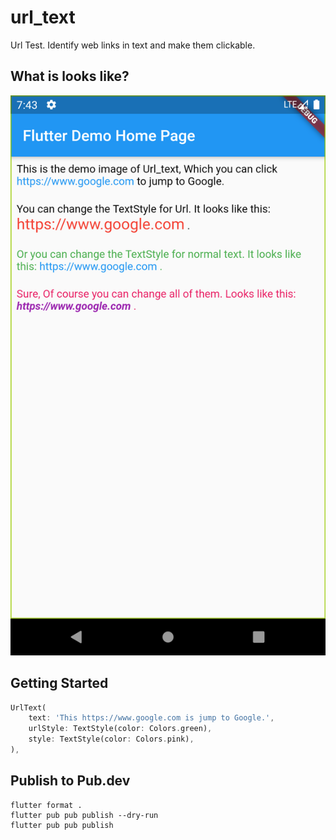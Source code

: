# url_text

Url Test. Identify web links in text and make them clickable.

## What is looks like?
![Screenshot](./github/image.png)

## Getting Started

```dart
UrlText(
    text: 'This https://www.google.com is jump to Google.',
    urlStyle: TextStyle(color: Colors.green),
    style: TextStyle(color: Colors.pink),
),
```

## Publish to Pub.dev
```
flutter format .
flutter pub pub publish --dry-run
flutter pub pub publish
```